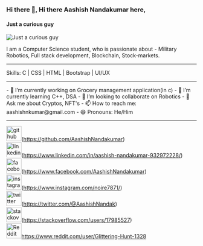 ### Hi there 👋, Hi there Aashish Nandakumar here,
#### Just a curious guy
![Just a curious guy](https://cdn.vox-cdn.com/thumbor/kZDv012YLIWSameJ2Kfpr0Y-FBY=/0x0:1200x675/1200x675/filters:focal(857x517:1183x843)/cdn.vox-cdn.com/uploads/chorus_image/image/61035591/GettyImages_974852790_sized.0.jpg)

I am a Computer Science student, who is passionate about - Military Robotics, Full stack development, Blockchain, Stock-markets. 
<hr>
Skills: C | CSS | HTML | Bootstrap | UI/UX
<hr>
- 🔭 I’m currently working on Grocery management application(in c) 
- 🌱 I’m currently learning C++, DSA 
- 👯 I’m looking to collaborate on Robotics 
- 💬 Ask me about Cryptos, NFT's 
- 📫 How to reach me: aashishnkumar@gmail.com 
- 😄 Pronouns: He/Him 
<hr>

<img src='https://github.githubassets.com/images/modules/logos_page/GitHub-Mark.png' alt='github'
    height='40'>(https://github.com/AashishNandakumar)
    <br>
<img src='https://i.pinimg.com/originals/ce/09/3c/ce093c7214ad357bb665cfd2f66a8b6b.png' alt='linkedin'
    height='40'>(https://www.linkedin.com/in/aashish-nandakumar-932972228/)
    <br>
<img src='https://1000logos.net/wp-content/uploads/2016/11/Facebook-logo.png' alt='facebook'
    height='40'>(https://www.facebook.com/AashishNandakumar)
    <br>
<img src='https://th.bing.com/th/id/OIP.JtmXSh_uyZBaTg1eXd-NtgHaHa?pid=ImgDet&rs=1' alt='instagram'
    height='40'>(https://www.instagram.com/noire7871/)
    <br>
<img src='https://www.1min30.com/logo/wp-content/uploads/2017/05/Twitter-logo.png' alt='twitter'
    height='40'>(https://twitter.com/@AashishNandak)
    <br>
<img src='https://logodix.com/logo/379409.png' alt='stackoverflow'
    height='40'>(https://stackoverflow.com/users/17985527)
    <br>
<img src='https://logodownload.org/wp-content/uploads/2018/02/reddit-logo-16.png' alt='Reddit'
    height='40'>https://www.reddit.com/user/Glittering-Hunt-1328
    <br>

